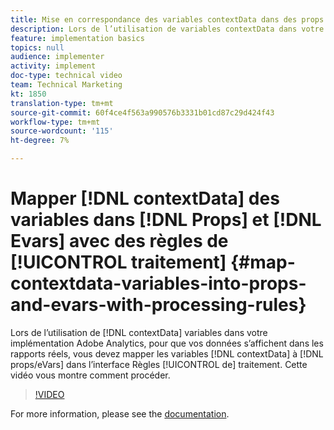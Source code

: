 ```yaml
---
title: Mise en correspondance des variables contextData dans des props et des eVars avec des règles de traitement
description: Lors de l’utilisation de variables contextData dans votre implémentation Adobe Analytics, pour que vos données s’affichent dans les rapports réels, vous devez mapper les variables contextData aux props/eVars dans l’interface Règles de traitement. Cette vidéo vous montre comment procéder.
feature: implementation basics
topics: null
audience: implementer
activity: implement
doc-type: technical video
team: Technical Marketing
kt: 1850
translation-type: tm+mt
source-git-commit: 60f4ce4f563a990576b3331b01cd87c29d424f43
workflow-type: tm+mt
source-wordcount: '115'
ht-degree: 7%

---
```



# Mapper [!DNL contextData] des variables dans [!DNL Props] et [!DNL Evars] avec des règles de [!UICONTROL traitement] {#map-contextdata-variables-into-props-and-evars-with-processing-rules}

Lors de l’utilisation de [!DNL contextData] variables dans votre implémentation Adobe Analytics, pour que vos données s’affichent dans les rapports réels, vous devez mapper les variables [!DNL contextData] à [!DNL props/eVars] dans l’interface Règles [!UICONTROL de] traitement. Cette vidéo vous montre comment procéder.

>[!VIDEO](https://video.tv.adobe.com/v/26124/?quality=12)

For more information, please see the [documentation](https://marketing.adobe.com/resources/help/fr_FR/reference/processing_rules.html).
